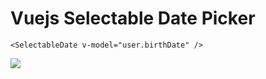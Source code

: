 # Vuejs Selectable Date Picker

```<SelectableDate v-model="user.birthDate" />```

<img src="./ss-1.png" />